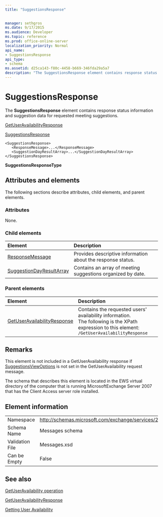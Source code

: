 ```yaml
---
title: "SuggestionsResponse"
 
 
manager: sethgros
ms.date: 9/17/2015
ms.audience: Developer
ms.topic: reference
ms.prod: office-online-server
localization_priority: Normal
api_name:
- SuggestionsResponse
api_type:
- schema
ms.assetid: d25ca143-f80c-4458-b669-346fda29a5a7
description: "The SuggestionsResponse element contains response status information and suggestion data for requested meeting suggestions."
---
```


# SuggestionsResponse

The **SuggestionsResponse** element contains response status information and suggestion data for requested meeting suggestions. 
  
[GetUserAvailabilityResponse](getuseravailabilityresponse.md)
  
[SuggestionsResponse](suggestionsresponse.md)
  
```
<SuggestionsResponse>
   <ResponseMessage>...</ResponseMessage>
   <SuggestionDayResultArray>...</SuggestionDayResultArray>
</SuggestionsResponse>
```

 **SuggestionsResponseType**
## Attributes and elements

The following sections describe attributes, child elements, and parent elements.
  
### Attributes

None.
  
### Child elements

|**Element**|**Description**|
|:-----|:-----|
|[ResponseMessage](responsemessage.md) <br/> |Provides descriptive information about the response status.  <br/> |
|[SuggestionDayResultArray](suggestiondayresultarray.md) <br/> |Contains an array of meeting suggestions organized by date.  <br/> |
   
### Parent elements

|**Element**|**Description**|
|:-----|:-----|
|[GetUserAvailabilityResponse](getuseravailabilityresponse.md) <br/> |Contains the requested users' availability information.  <br/> The following is the XPath expression to this element:  <br/>  `/GetUserAvailabilityResponse` <br/> |
   
## Remarks

This element is not included in a GetUserAvailability response if [SuggestionsViewOptions](suggestionsviewoptions.md) is not set in the GetUserAvailability request message. 
  
The schema that describes this element is located in the EWS virtual directory of the computer that is running MicrosoftExchange Server 2007 that has the Client Access server role installed.
  
## Element information

|||
|:-----|:-----|
|Namespace  <br/> |http://schemas.microsoft.com/exchange/services/2006/messages  <br/> |
|Schema Name  <br/> |Messages schema  <br/> |
|Validation File  <br/> |Messages.xsd  <br/> |
|Can be Empty  <br/> |False  <br/> |
   
## See also



[GetUserAvailability operation](getuseravailability-operation.md)
  
[GetUserAvailabilityResponse](getuseravailabilityresponse.md)


[Getting User Availability](http://msdn.microsoft.com/library/d4133fcb-9b0f-4e6b-aadf-a389da83516a%28Office.15%29.aspx)

